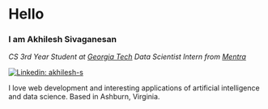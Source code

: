 # Hello
### I am Akhilesh Sivaganesan

*CS 3rd Year Student at [Georgia Tech](https://www.gatech.edu/)*
*Data Scientist Intern from [Mentra](https://www.mentra.me/)*

[![Linkedin: akhilesh-s](https://img.shields.io/badge/-Akhilesh%20Sivaganesan-blue?style=flat-square&logo=Linkedin&logoColor=white&link=https://www.linkedin.com/in/akhilesh-s/)](https://www.linkedin.com/in/akhilesh-s/)

I love web development and interesting applications of artificial intelligence and data science. Based in Ashburn, Virginia.

